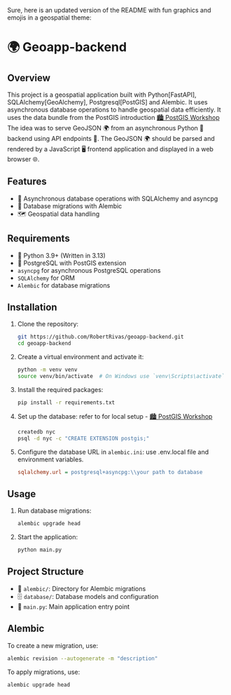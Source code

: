 Sure, here is an updated version of the README with fun graphics and emojis in a geospatial theme:

# 🌍 Geoapp-backend

## Overview

This project is a geospatial application built with Python[FastAPI], SQLAlchemy[GeoAlchemy], Postgresql[PostGIS] and Alembic. It uses asynchronous database operations to handle geospatial data efficiently.
It uses the data bundle from the PostGIS introduction [🏙️ PostGIS Workshop](https://postgis.net/workshops/postgis-intro/index.html)
The idea was to serve GeoJSON 🌍 from an asynchronous Python 🐍 backend using API endpoints 🚀.
The GeoJSON 🌍 should be parsed and rendered by a JavaScript 🖥️ frontend application and displayed in a web browser 🌐.
## Features

- 🚀 Asynchronous database operations with SQLAlchemy and asyncpg
- 🔄 Database migrations with Alembic
- 🗺️ Geospatial data handling

## Requirements

- 🐍 Python 3.9+ (Written in 3.13)
- 🐘 PostgreSQL with PostGIS extension
- `asyncpg` for asynchronous PostgreSQL operations
- `SQLAlchemy` for ORM
- `Alembic` for database migrations

## Installation

1. Clone the repository:

    ```sh
    git https://github.com/RobertRivas/geoapp-backend.git
    cd geoapp-backend
    ```

2. Create a virtual environment and activate it:

    ```sh
    python -m venv venv
    source venv/bin/activate  # On Windows use `venv\Scripts\activate`
    ```

3. Install the required packages:

    ```sh
    pip install -r requirements.txt
    ```

4. Set up the database:
refer to for local setup - [🏙️ PostGIS Workshop](https://postgis.net/workshops/postgis-intro/index.html)
    ```sh
    createdb nyc
    psql -d nyc -c "CREATE EXTENSION postgis;"
    ```

5. Configure the database URL in `alembic.ini`:
use .env.local file and environment variables.
    ```ini
    sqlalchemy.url = postgresql+asyncpg:\\your path to database
    ```

## Usage

1. Run database migrations:

    ```sh
    alembic upgrade head
    ```

2. Start the application:

    ```sh
    python main.py
    ```

## Project Structure

- 📂 `alembic/`: Directory for Alembic migrations
- 🗄️ `database/`: Database models and configuration
- 🚀 `main.py`: Main application entry point

## Alembic

To create a new migration, use:

```sh
alembic revision --autogenerate -m "description"
```

To apply migrations, use:

```sh
alembic upgrade head
```



